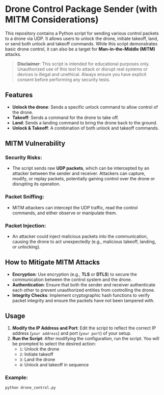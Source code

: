 # Drone Control Package Sender (with MITM Considerations)

This repository contains a Python script for sending various control packets to a drone via UDP. It allows users to unlock the drone, initiate takeoff, land, or send both unlock and takeoff commands. While this script demonstrates basic drone control, it can also be a target for **Man-in-the-Middle (MITM)** attacks.

> **Disclaimer**: This script is intended for educational purposes only. Unauthorized use of this tool to attack or disrupt real systems or devices is illegal and unethical. Always ensure you have explicit consent before performing any security tests.

## Features

- **Unlock the drone**: Sends a specific unlock command to allow control of the drone.
- **Takeoff**: Sends a command for the drone to take off.
- **Land**: Sends a landing command to bring the drone back to the ground.
- **Unlock & Takeoff**: A combination of both unlock and takeoff commands.

## MITM Vulnerability

### Security Risks:
- The script sends raw **UDP packets**, which can be intercepted by an attacker between the sender and receiver. Attackers can capture, modify, or replay packets, potentially gaining control over the drone or disrupting its operation.

### Packet Sniffing:
- MITM attackers can intercept the UDP traffic, read the control commands, and either observe or manipulate them.

### Packet Injection:
- An attacker could inject malicious packets into the communication, causing the drone to act unexpectedly (e.g., malicious takeoff, landing, or unlocking).

## How to Mitigate MITM Attacks

- **Encryption**: Use encryption (e.g., **TLS** or **DTLS**) to secure the communication between the control system and the drone.
- **Authentication**: Ensure that both the sender and receiver authenticate each other to prevent unauthorized entities from controlling the drone.
- **Integrity Checks**: Implement cryptographic hash functions to verify packet integrity and ensure the packets have not been tampered with.

## Usage

1. **Modify the IP Address and Port**: Edit the script to reflect the correct IP address (`your address`) and port (`your port`) of your setup.
2. **Run the Script**: After modifying the configuration, run the script. You will be prompted to select the desired action:
    - `1`: Unlock the drone
    - `2`: Initiate takeoff
    - `3`: Land the drone
    - `4`: Unlock and takeoff in sequence

### Example:

```bash
python drone_control.py
